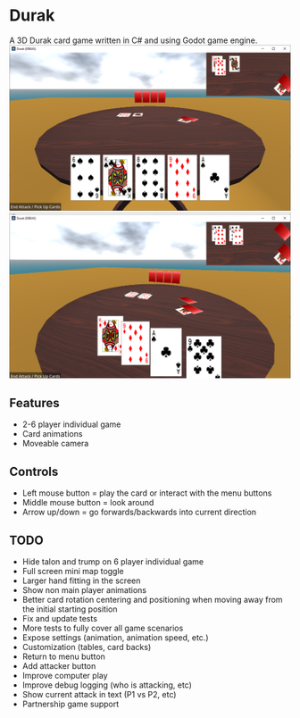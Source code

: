 # Durak
A 3D Durak card game written in C# and using Godot game engine.
![gameplay image 1](images/gameplay1.png)
![gameplay image 2](images/gameplay2.png)

## Features
- 2-6 player individual game
- Card animations
- Moveable camera

## Controls
- Left mouse button = play the card or interact with the menu buttons
- Middle mouse button = look around
- Arrow up/down = go forwards/backwards into current direction

## TODO 
- Hide talon and trump on 6 player individual game
- Full screen mini map toggle
- Larger hand fitting in the screen
- Show non main player animations
- Better card rotation centering and positioning when moving away from the initial starting position
- Fix and update tests
- More tests to fully cover all game scenarios
- Expose settings (animation, animation speed, etc.)
- Customization (tables, card backs)
- Return to menu button
- Add attacker button
- Improve computer play
- Improve debug logging (who is attacking, etc)
- Show current attack in text (P1 vs P2, etc)
- Partnership game support